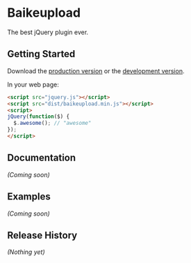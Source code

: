 # Baikeupload

The best jQuery plugin ever.

## Getting Started
Download the [production version][min] or the [development version][max].

[min]: https://raw.github.com/panxuepeng/baikeupload/master/dist/baikeupload.min.js
[max]: https://raw.github.com/panxuepeng/baikeupload/master/dist/baikeupload.js

In your web page:

```html
<script src="jquery.js"></script>
<script src="dist/baikeupload.min.js"></script>
<script>
jQuery(function($) {
  $.awesome(); // "awesome"
});
</script>
```

## Documentation
_(Coming soon)_

## Examples
_(Coming soon)_

## Release History
_(Nothing yet)_
